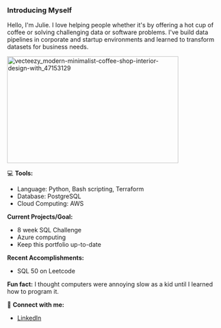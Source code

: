 ### Introducing Myself 

Hello, I'm Julie. I love helping people whether it's by offering a hot cup of coffee or solving challenging data or software problems. I've build data pipelines in corporate and startup environments and learned to transform datasets for business needs.  

<img width="400" height="250" alt="vecteezy_modern-minimalist-coffee-shop-interior-design-with_47153129" src="https://github.com/user-attachments/assets/d777a0c7-7a75-4163-9aaa-859e1afa0a64">



💻 **Tools:**
  - Language: Python, Bash scripting, Terraform
  - Database: PostgreSQL
  - Cloud Computing: AWS


**Current Projects/Goal:**
  - 8 week SQL Challenge
  - Azure computing
  - Keep this portfolio up-to-date


**Recent Accomplishments:**
  - SQL 50 on Leetcode 


**Fun fact:** I thought computers were annoying slow as a kid until I learned how to program it. 


👋 **Connect with me:**
  - [LinkedIn](https://www.linkedin.com/in/julie-murakami-54b2425b/)
  
